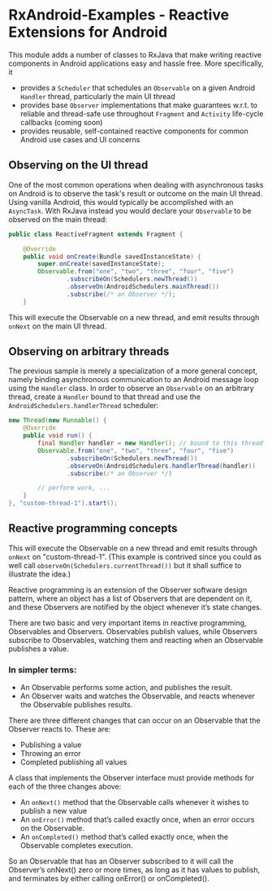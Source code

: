 # RxAndroid-Examples - Reactive Extensions for Android
This module adds a number of classes to RxJava that make writing reactive components in 
Android applications easy and hassle free. More specifically, it

- provides a `Scheduler` that schedules an `Observable` on a given Android `Handler` thread, particularly the main UI thread
- provides base `Observer` implementations that make guarantees w.r.t. to reliable and thread-safe use throughout 
      `Fragment` and `Activity` life-cycle callbacks (coming soon)
- provides reusable, self-contained reactive components for common Android use cases and UI concerns

## Observing on the UI thread

One of the most common operations when dealing with asynchronous tasks on Android is to observe the task's
result or outcome on the main UI thread. Using vanilla Android, this would
typically be accomplished with an `AsyncTask`. With RxJava instead you would declare your `Observable`
to be observed on the main thread:

```java
public class ReactiveFragment extends Fragment {

    @Override
    public void onCreate(Bundle savedInstanceState) {
        super.onCreate(savedInstanceState);
        Observable.from("one", "two", "three", "four", "five")
                .subscribeOn(Schedulers.newThread())
                .observeOn(AndroidSchedulers.mainThread())
                .subscribe(/* an Observer */);
    }
```

This will execute the Observable on a new thread, and emit results through `onNext` on the main UI thread.

## Observing on arbitrary threads
The previous sample is merely a specialization of a more general concept, namely binding asynchronous
communication to an Android message loop using the `Handler` class. In order to observe an `Observable`
on an arbitrary thread, create a `Handler` bound to that thread and use the `AndroidSchedulers.handlerThread`
scheduler:

```java
new Thread(new Runnable() {
    @Override
    public void run() {
        final Handler handler = new Handler(); // bound to this thread
        Observable.from("one", "two", "three", "four", "five")
                .subscribeOn(Schedulers.newThread())
                .observeOn(AndroidSchedulers.handlerThread(handler))
                .subscribe(/* an Observer */)

        // perform work, ...
    }
}, "custom-thread-1").start();
```
## Reactive programming concepts
This will execute the Observable on a new thread and emit results through `onNext` on "custom-thread-1".
(This example is contrived since you could as well call `observeOn(Schedulers.currentThread())` but it
shall suffice to illustrate the idea.)

Reactive programming is an extension of the Observer software design pattern, where an object has a list of Observers that are dependent on it, and these Observers are notified by the object whenever it’s state changes.

There are two basic and very important items in reactive programming, Observables and Observers. Observables publish values, while Observers subscribe to Observables, watching them and reacting when an Observable publishes a value.

### In simpler terms:
- An Observable performs some action, and publishes the result.
- An Observer waits and watches the Observable, and reacts whenever the Observable publishes results.

There are three different changes that can occur on an Observable that the Observer reacts to. These are:
- Publishing a value
- Throwing an error
- Completed publishing all values

A class that implements the Observer interface must provide methods for each of the three changes above:
- An `onNext()` method that the Observable calls whenever it wishes to publish a new value
- An `onError()` method that’s called exactly once, when an error occurs on the Observable.
- An `onCompleted()` method that’s called exactly once, when the Observable completes execution.

So an Observable that has an Observer subscribed to it will call the Observer’s onNext() zero or more times, as long as it has values to publish, and terminates by either calling onError() or onCompleted().
